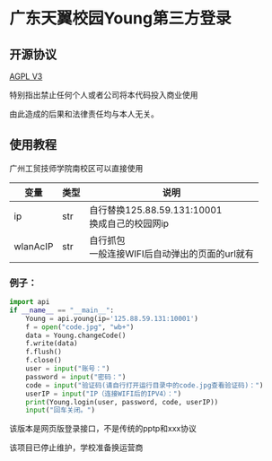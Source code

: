 # 广东天翼校园Young第三方登录

## 开源协议 

[AGPL V3](LICENSE)

特别指出禁止任何个人或者公司将本代码投入商业使用

由此造成的后果和法律责任均与本人无关。

## 使用教程

广州工贸技师学院南校区可以直接使用

|变量|类型|说明|
|--|--|--|
|ip|str|自行替换125.88.59.131:10001<br>换成自己的校园网ip|
|wlanAcIP|str|自行抓包<br>一般连接WIFI后自动弹出的页面的url就有|

### 例子：

```python
import api
if __name__ == "__main__":
    Young = api.young(ip='125.88.59.131:10001')
    f = open("code.jpg", "wb+")
    data = Young.changeCode()
    f.write(data)
    f.flush()
    f.close()
    user = input("账号：")
    password = input("密码：")
    code = input("验证码(请自行打开运行目录中的code.jpg查看验证码)：")
    userIP = input("IP（连接WIFI后的IPV4）：")
    print(Young.login(user, password, code, userIP))
    input("回车关闭。")
```

该版本是网页版登录接口，不是传统的pptp和xxx协议

该项目已停止维护，学校准备换运营商